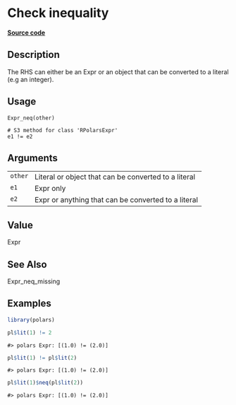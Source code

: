 

# Check inequality

[**Source code**](https://github.com/pola-rs/r-polars/tree/f1aede4d7d7f090c98651365a4120a8232503a4d/R/expr__expr.R#L369)

## Description

The RHS can either be an Expr or an object that can be converted to a
literal (e.g an integer).

## Usage

<pre><code class='language-R'>Expr_neq(other)

# S3 method for class 'RPolarsExpr'
e1 != e2
</code></pre>

## Arguments

<table>
<tr>
<td style="white-space: nowrap; font-family: monospace; vertical-align: top">
<code id="Expr_neq_:_other">other</code>
</td>
<td>
Literal or object that can be converted to a literal
</td>
</tr>
<tr>
<td style="white-space: nowrap; font-family: monospace; vertical-align: top">
<code id="Expr_neq_:_e1">e1</code>
</td>
<td>
Expr only
</td>
</tr>
<tr>
<td style="white-space: nowrap; font-family: monospace; vertical-align: top">
<code id="Expr_neq_:_e2">e2</code>
</td>
<td>
Expr or anything that can be converted to a literal
</td>
</tr>
</table>

## Value

Expr

## See Also

Expr_neq_missing

## Examples

``` r
library(polars)

pl$lit(1) != 2
```

    #> polars Expr: [(1.0) != (2.0)]

``` r
pl$lit(1) != pl$lit(2)
```

    #> polars Expr: [(1.0) != (2.0)]

``` r
pl$lit(1)$neq(pl$lit(2))
```

    #> polars Expr: [(1.0) != (2.0)]
